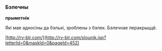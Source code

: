 ### Бэлечны
**прыметнік**

Які мае адносіны да бэлькі, зроблены з бэлек. Бэлечнае перакрыццё.

<a rel="author">[http://rv-blr.com/](http://rv-blr.com/slounik.jsp?letterId=0&maskId=0&pageId=452)</a>
